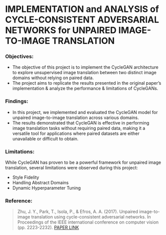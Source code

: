 
# IMPLEMENTATION and ANALYSIS of CYCLE-CONSISTENT ADVERSARIAL NETWORKS for UNPAIRED IMAGE-TO-IMAGE TRANSLATION


### Objectives:
- The objective of this project is to implement the CycleGAN architecture to explore unsupervised image translation between two distinct image domains without relying on paired data.
- The project aims to replicate the results presented in the original paper’s implementation & analyze the performance & limitations of CycleGANs.

### Findings:
- In this project, we implemented and evaluated the CycleGAN model for unpaired image-to-image translation across various domains.
- The results demonstrated that CycleGAN is effective in performing image translation tasks without requiring paired data, making it a versatile tool for applications where paired datasets are either unavailable or difficult to obtain.

### Limitations:
While CycleGAN has proven to be a powerful framework for unpaired image translation, several limitations were observed during this project:
- Style Fidelity
- Handling Abstract Domains
- Dynamic Hyperparameter Tuning

### Reference:
> Zhu, J. Y., Park, T., Isola, P., & Efros, A. A. (2017). Unpaired image-to-image translation using cycle-consistent adversarial networks. In Proceedings of the IEEE international conference on computer vision (pp. 2223-2232).
> [PAPER LINK](https://arxiv.org/pdf/1703.10593)
